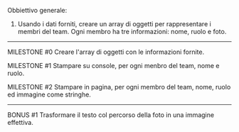 Obbiettivo generale: 
1) Usando i dati forniti, creare un array di oggetti per rappresentare i membri del team. Ogni membro ha tre informazioni: nome, ruolo e foto.

----------------------------------------------------------

MILESTONE #0
Creare l'array di oggetti con le informazioni fornite.

MILESTONE #1
Stampare su console, per ogni menbro del team, nome e ruolo.

MILESTONE #2
Stampare in pagina, per ogni membro del team, nome, ruolo ed immagine come stringhe.

----------------------------------------------------------

BONUS #1
Trasformare il testo col percorso della foto in una immagine effettiva.